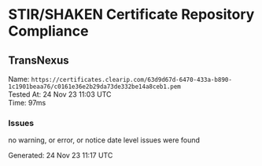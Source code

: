 # STIR/SHAKEN Certificate Repository Compliance

## TransNexus

Name: `https://certificates.clearip.com/63d9d67d-6470-433a-b890-1c1901beaa76/c0161e36e2b29da73de332be14a8ceb1.pem`\
Tested At: 24 Nov 23 11:03 UTC\
Time: 97ms

### Issues

no warning, or error, or notice date level issues were found

Generated: 24 Nov 23 11:17 UTC